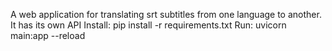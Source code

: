 A web application for translating srt subtitles from one language to another. It has its own API
Install: pip install -r requirements.txt
Run: uvicorn main:app --reload

